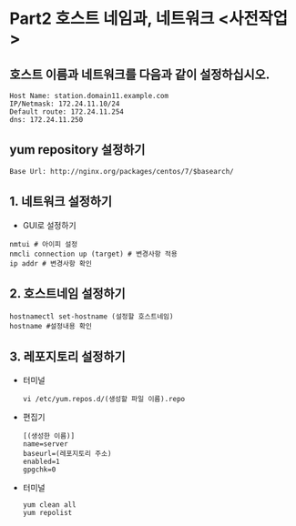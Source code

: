 # Part2 호스트 네임과, 네트워크 <사전작업>
## 호스트 이름과 네트워크를 다음과 같이 설정하십시오.
```
Host Name: station.domain11.example.com
IP/Netmask: 172.24.11.10/24
Default route: 172.24.11.254
dns: 172.24.11.250
```
## yum repository 설정하기
```
Base Url: http://nginx.org/packages/centos/7/$basearch/
```


## 1. 네트워크 설정하기
- GUI로 설정하기
```
nmtui # 아이피 설정
nmcli connection up (target) # 변경사항 적용
ip addr # 변경사항 확인
```

## 2. 호스트네임 설정하기
```
hostnamectl set-hostname (설정할 호스트네임)
hostname #설정내용 확인
```

## 3. 레포지토리 설정하기
- 터미널
  ```git 
  vi /etc/yum.repos.d/(생성할 파일 이름).repo
  ```
- 편집기
  ```
  [(생성한 이름)]
  name=server
  baseurl=(레포지토리 주소)
  enabled=1
  gpgchk=0
  ```
- 터미널
  ```
  yum clean all
  yum repolist
  ```

